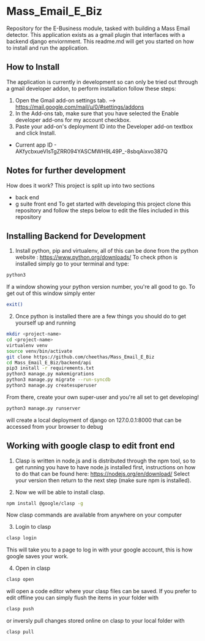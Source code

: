 # Mass_Email_E_Biz
Repository for the E-Business module, tasked with building a Mass Email detector. This application exists as a gmail plugin that interfaces with a backend django enviornment. This readme.md will get you started on how to install and run the application.

## How to Install
The application is currently in development so can only be tried out through a gmail developer addon, to perform installation follow these steps:
1. Open the Gmail add-on settings tab. --> https://mail.google.com/mail/u/0/#settings/addons
2. In the Add-ons tab, make sure that you have selected the Enable developer add-ons for my account checkbox.
3. Paste your add-on's deployment ID into the Developer add-on textbox and click Install.
  - Current app ID - AKfycbxueVIsTgZRR094YASCMWH9L49P_-8sbqAixvo387Q

## Notes for further development
How does it work?
This project is split up into two sections
 - back end
 - g suite front end
To get started with developing this project clone this repository and follow the steps below to edit the files included in this repository

## Installing Backend for Development
1. Install python, pip and virtualenv, all of this can be done from the python website : https://www.python.org/downloads/
To check pthon is installed simply go to your terminal and type:
```sh
python3
```
If a window showing your python version number, you're all good to go. To get out of this window simply enter 
```sh
exit()
```

2. Once python is installed there are a few things you should do to get yourself up and running
```sh
mkdir <project-name>
cd <project-name>
virtualenv venv
source venv/bin/activate
git clone https://github.com/cheethas/Mass_Email_E_Biz
cd Mass_Email_E_Biz/backend/api
pip3 install -r requirements.txt
python3 manage.py makemigrations
python3 manage.py migrate --run-syncdb
python3 manage.py createsuperuser
```
From there, create your own super-user and you're all set to get developing!
```sh
python3 manage.py runserver
```
will create a local deployment of django on 127.0.0.1:8000 that can be accessed from your browser to debug

## Working with google clasp to edit front end
1. Clasp is written in node.js and is distributed through the npm tool, so to get running you have to have node.js installed first, instructions on how to do that can be found here: https://nodejs.org/en/download/
Select your version then return to the next step (make sure npm is installed).

2. Now we will be able to install clasp.
```sh
npm install @google/clasp -g
```
Now clasp commands are available from anywhere on your computer

3. Login to clasp
```sh
clasp login
```
This will take you to a page to log in with your google account, this is how google saves your work.

4. Open in clasp
```sh
clasp open
```
will open a code editor where your clasp files can be saved. If you prefer to edit offline you can simply flush the items in your folder with 
```sh
clasp push
```
or inversly pull changes stored online on clasp to your local folder with
```sh
clasp pull
```



